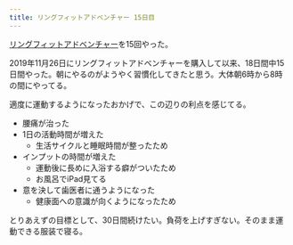 ```yaml
---
title: リングフィットアドベンチャー 15日目
---
```


[リングフィットアドベンチャー](https://www.amazon.co.jp/dp/B07XV8VSZT)を15回やった。

2019年11月26日にリングフィットアドベンチャーを購入して以来、18日間中15日間やった。朝にやるのがようやく習慣化してきたと思う。大体朝6時から8時の間にやってる。

適度に運動するようになったおかげで、この辺りの利点を感じてる。

- 腰痛が治った
- 1日の活動時間が増えた
    - 生活サイクルと睡眠時間が整ったため
- インプットの時間が増えた
    - 運動後に長めに入浴する癖がついたため
    - お風呂でiPad見てる
- 意を決して歯医者に通うようになった
    - 健康面への意識が向くようになったため

とりあえずの目標として、30日間続けたい。負荷を上げすぎない。そのまま運動できる服装で寝る。
